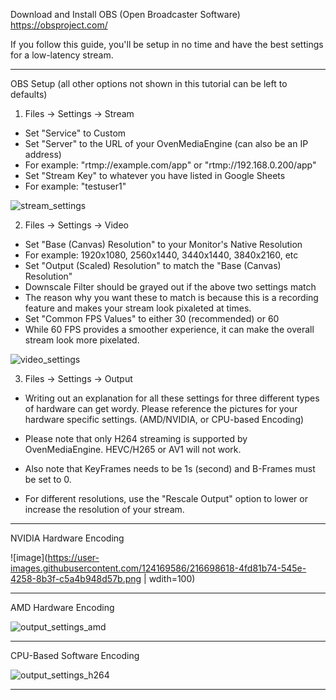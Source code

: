 Download and Install OBS (Open Broadcaster Software)
https://obsproject.com/

If you follow this guide, you'll be setup in no time and have the best settings for a low-latency stream.

---------------
OBS Setup (all other options not shown in this tutorial can be left to defaults)
1) Files -> Settings -> Stream
- Set "Service" to Custom
- Set "Server" to the URL of your OvenMediaEngine (can also be an IP address)
- For example: "rtmp://example.com/app" or "rtmp://192.168.0.200/app"
- Set "Stream Key" to whatever you have listed in Google Sheets
- For example: "testuser1"

![stream_settings](https://user-images.githubusercontent.com/124169586/216693786-7512b145-dfcc-49b0-a295-33ab098f8fa3.png)

2) Files -> Settings -> Video
- Set "Base (Canvas) Resolution" to your Monitor's Native Resolution
- For example: 1920x1080, 2560x1440, 3440x1440, 3840x2160, etc
- Set "Output (Scaled) Resolution" to match the "Base (Canvas) Resolution"
- Downscale Filter should be grayed out if the above two settings match
- The reason why you want these to match is because this is a recording feature and makes your stream look pixaleted at times.
- Set "Common FPS Values" to either 30 (recommended) or 60
- While 60 FPS provides a smoother experience, it can make the overall stream look more pixelated.

![video_settings](https://user-images.githubusercontent.com/124169586/216694799-270182ed-d014-4879-a275-14f9f2d051ee.png)

3) Files -> Settings -> Output
- Writing out an explanation for all these settings for three different types of hardware can get wordy.  Please reference the pictures for your hardware specific settings. (AMD/NVIDIA, or CPU-based Encoding)
- Please note that only H264 streaming is supported by OvenMediaEngine.  HEVC/H265 or AV1 will not work.
- Also note that KeyFrames needs to be 1s (second) and B-Frames must be set to 0.

- For different resolutions, use the "Rescale Output" option to lower or increase the resolution of your stream.

----------

NVIDIA Hardware Encoding

![image](https://user-images.githubusercontent.com/124169586/216698618-4fd81b74-545e-4258-8b3f-c5a4b948d57b.png | wdith=100)

----------

AMD Hardware Encoding

![output_settings_amd](https://user-images.githubusercontent.com/124169586/216698718-35b90165-1992-4583-86be-4be3427bb0fc.png)

----------

CPU-Based Software Encoding

![output_settings_h264](https://user-images.githubusercontent.com/124169586/216699557-bed07be8-f96a-4a3d-aa57-7809ca0e9aac.png)

----------
